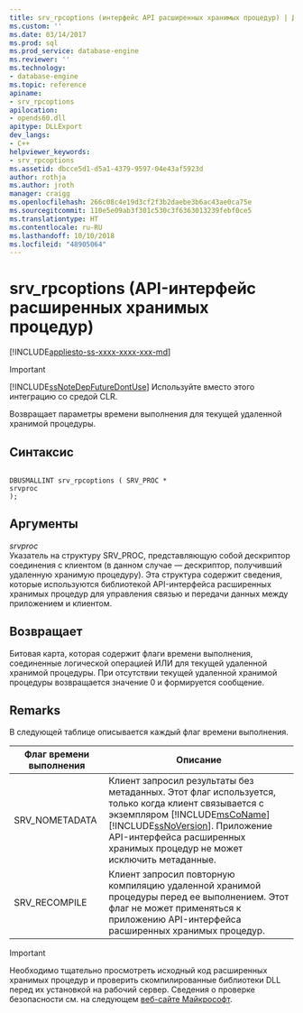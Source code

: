 ```yaml
---
title: srv_rpcoptions (интерфейс API расширенных хранимых процедур) | Документы Майкрософт
ms.custom: ''
ms.date: 03/14/2017
ms.prod: sql
ms.prod_service: database-engine
ms.reviewer: ''
ms.technology:
- database-engine
ms.topic: reference
apiname:
- srv_rpcoptions
apilocation:
- opends60.dll
apitype: DLLExport
dev_langs:
- C++
helpviewer_keywords:
- srv_rpcoptions
ms.assetid: dbcce5d1-d5a1-4379-9597-04e43af5923d
author: rothja
ms.author: jroth
manager: craigg
ms.openlocfilehash: 266c08c4e19d3cf2f3b2daebe3b6ac43ae0ca75e
ms.sourcegitcommit: 110e5e09ab3f301c530c3f6363013239febf0ce5
ms.translationtype: HT
ms.contentlocale: ru-RU
ms.lasthandoff: 10/10/2018
ms.locfileid: "48905064"
---
```

# <a name="srvrpcoptions-extended-stored-procedure-api"></a>srv_rpcoptions (API-интерфейс расширенных хранимых процедур)
[!INCLUDE[appliesto-ss-xxxx-xxxx-xxx-md](../../includes/appliesto-ss-xxxx-xxxx-xxx-md.md)]
    
> [!IMPORTANT]  
>  [!INCLUDE[ssNoteDepFutureDontUse](../../includes/ssnotedepfuturedontuse-md.md)] Используйте вместо этого интеграцию со средой CLR.  
  
 Возвращает параметры времени выполнения для текущей удаленной хранимой процедуры.  
  
## <a name="syntax"></a>Синтаксис  
  
```  
  
DBUSMALLINT srv_rpcoptions ( SRV_PROC *  
srvproc   
);  
```  
  
## <a name="arguments"></a>Аргументы  
 *srvproc*  
 Указатель на структуру SRV_PROC, представляющую собой дескриптор соединения с клиентом (в данном случае — дескриптор, получивший удаленную хранимую процедуру). Эта структура содержит сведения, которые используются библиотекой API-интерфейса расширенных хранимых процедур для управления связью и передачи данных между приложением и клиентом.  
  
## <a name="returns"></a>Возвращает  
 Битовая карта, которая содержит флаги времени выполнения, соединенные логической операцией ИЛИ для текущей удаленной хранимой процедуры. При отсутствии текущей удаленной хранимой процедуры возвращается значение 0 и формируется сообщение.  
  
## <a name="remarks"></a>Remarks  
 В следующей таблице описывается каждый флаг времени выполнения.  
  
|Флаг времени выполнения|Описание|  
|--------------------|-----------------|  
|SRV_NOMETADATA|Клиент запросил результаты без метаданных. Этот флаг используется, только когда клиент связывается с экземпляром [!INCLUDE[msCoName](../../includes/msconame-md.md)] [!INCLUDE[ssNoVersion](../../includes/ssnoversion-md.md)]. Приложение API-интерфейса расширенных хранимых процедур не может исключить метаданные.|  
|SRV_RECOMPILE|Клиент запросил повторную компиляцию удаленной хранимой процедуры перед ее выполнением. Этот флаг не может применяться к приложению API-интерфейса расширенных хранимых процедур.|  
  
> [!IMPORTANT]  
>  Необходимо тщательно просмотреть исходный код расширенных хранимых процедур и проверить скомпилированные библиотеки DLL перед их установкой на рабочий сервер. Сведения о проверке безопасности см. на следующем [веб-сайте Майкрософт](http://go.microsoft.com/fwlink/?LinkID=54761&amp;clcid=0x409http://msdn.microsoft.com/security/).  
  
  
